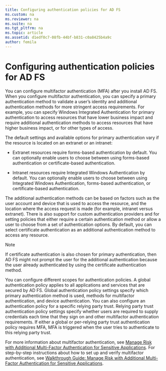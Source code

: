 ```yaml
---
title: Configuring authentication policies for AD FS
ms.custom: na
ms.reviewer: na
ms.suite: na
ms.tgt_pltfrm: na
ms.topic: article
ms.assetid: d1edf0c7-08fb-44bf-b831-c0a8425b4a9c
author: femila
---
```

# Configuring authentication policies for AD FS
You can configure multifactor authentication \(MFA\) after you install AD FS. When you configure multifactor authentication, you can specify a primary authentication method to validate a user’s identity and additional authentication methods for more stringent access requirements. For example, you can specify Windows Integrated Authentication for primary authentication to access resources that have lower business impact and require additional authentication methods to access resources that have higher business impact, or for other types of access.  
  
The default settings and available options for primary authentication vary if the resource is located on an extranet or an intranet:  
  
-   Extranet resources require forms\-based authentication by default. You can optionally enable users to choose between using forms\-based authentication or certificate\-based authentication.  
  
-   Intranet resources require Integrated Windows Authentication by default. You can optionally enable users to choose between using Integrated Windows Authentication, forms\-based authentication, or certificate\-based authentication.  
  
The additional authentication methods can be based on factors such as the user account and device that is used to access the resource, and the location where the access request is made \(for example, intranet versus extranet\). There is also support for custom authentication providers and for setting policies that either require a certain authentication method or allow a user to choose from a set of authentication options. By default, you can select certificate authentication as an additional authentication method to access any resource.  
  
> [!NOTE]  
> If certificate authentication is also chosen for primary authentication, then AD FS might not prompt the user for the additional authentication because the user already authenticated by using the certificate authentication method.  
  
You can configure different scopes for authentication policies. A global authentication policy applies to all applications and services that are secured by AD FS. Global authentication policy settings specify which primary authentication method is used, methods for multifactor authentication, and device authentication. You can also configure an authentication policy for a specific relying party trust. Relying party trust authentication policy settings specify whether users are required to supply credentials each time that they sign on and other multifactor authentication requirements. If either a global or per\-relying party trust authentication policy requires MFA, MFA is triggered when the user tries to authenticate to this relying party trust.  
  
For more information about multifactor authentication, see [Manage Risk with Additional Multi\-Factor Authentication for Sensitive Applications](../Topic/Manage-Risk-with-Additional-Multi-Factor-Authentication-for-Sensitive-Applications.md). For step\-by\-step instructions about how to set up and verify multifactor authentication, see [Walkthrough Guide: Manage Risk with Additional Multi\-Factor Authentication for Sensitive Applications](../Topic/Walkthrough-Guide--Manage-Risk-with-Additional-Multi-Factor-Authentication-for-Sensitive-Applications.md).  
  
